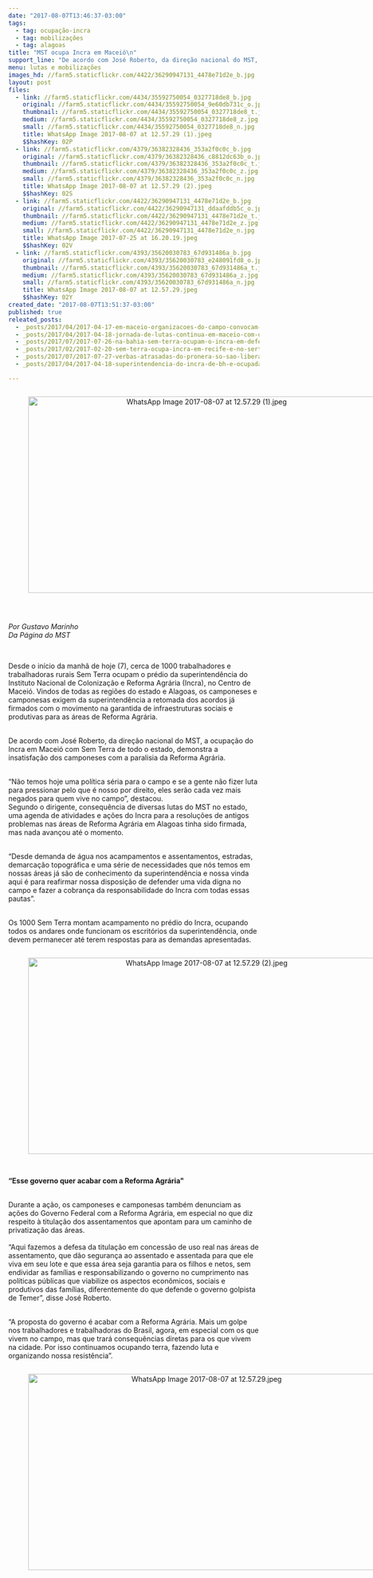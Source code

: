 ```yaml
---
date: "2017-08-07T13:46:37-03:00"
tags:
  - tag: ocupação-incra
  - tag: mobilizações
  - tag: alagoas
title: "MST ocupa Incra em Maceió\n"
support_line: "De acordo com José Roberto, da direção nacional do MST, a ocupação do Incra em Maceió com Sem Terra de todo o estado, demonstra a insatisfação dos camponeses com a paralisia da Reforma Agrária.\n\n"
menu: lutas e mobilizações
images_hd: //farm5.staticflickr.com/4422/36290947131_4478e71d2e_b.jpg
layout: post
files:
  - link: //farm5.staticflickr.com/4434/35592750054_0327718de8_b.jpg
    original: //farm5.staticflickr.com/4434/35592750054_9e60db731c_o.jpg
    thumbnail: //farm5.staticflickr.com/4434/35592750054_0327718de8_t.jpg
    medium: //farm5.staticflickr.com/4434/35592750054_0327718de8_z.jpg
    small: //farm5.staticflickr.com/4434/35592750054_0327718de8_n.jpg
    title: WhatsApp Image 2017-08-07 at 12.57.29 (1).jpeg
    $$hashKey: 02P
  - link: //farm5.staticflickr.com/4379/36382328436_353a2f0c0c_b.jpg
    original: //farm5.staticflickr.com/4379/36382328436_c8812dc63b_o.jpg
    thumbnail: //farm5.staticflickr.com/4379/36382328436_353a2f0c0c_t.jpg
    medium: //farm5.staticflickr.com/4379/36382328436_353a2f0c0c_z.jpg
    small: //farm5.staticflickr.com/4379/36382328436_353a2f0c0c_n.jpg
    title: WhatsApp Image 2017-08-07 at 12.57.29 (2).jpeg
    $$hashKey: 02S
  - link: //farm5.staticflickr.com/4422/36290947131_4478e71d2e_b.jpg
    original: //farm5.staticflickr.com/4422/36290947131_ddaafddb5c_o.jpg
    thumbnail: //farm5.staticflickr.com/4422/36290947131_4478e71d2e_t.jpg
    medium: //farm5.staticflickr.com/4422/36290947131_4478e71d2e_z.jpg
    small: //farm5.staticflickr.com/4422/36290947131_4478e71d2e_n.jpg
    title: WhatsApp Image 2017-07-25 at 16.20.19.jpeg
    $$hashKey: 02V
  - link: //farm5.staticflickr.com/4393/35620030783_67d931486a_b.jpg
    original: //farm5.staticflickr.com/4393/35620030783_e248091fd8_o.jpg
    thumbnail: //farm5.staticflickr.com/4393/35620030783_67d931486a_t.jpg
    medium: //farm5.staticflickr.com/4393/35620030783_67d931486a_z.jpg
    small: //farm5.staticflickr.com/4393/35620030783_67d931486a_n.jpg
    title: WhatsApp Image 2017-08-07 at 12.57.29.jpeg
    $$hashKey: 02Y
created_date: "2017-08-07T13:51:37-03:00"
published: true
releated_posts:
  - _posts/2017/04/2017-04-17-em-maceio-organizacoes-do-campo-convocam-vigilia-em-frente-ao-tribunal-de-justica.md
  - _posts/2017/04/2017-04-18-jornada-de-lutas-continua-em-maceio-com-ocupacao-do-incra.md
  - _posts/2017/07/2017-07-26-na-bahia-sem-terra-ocupam-o-incra-em-defesa-da-reforma-agraria.md
  - _posts/2017/02/2017-02-20-sem-terra-ocupa-incra-em-recife-e-no-sertao-do-estado.md
  - _posts/2017/07/2017-07-27-verbas-atrasadas-do-pronera-so-sao-liberadas-no-incra-por-pressao-popular.md
  - _posts/2017/04/2017-04-18-superintendencia-do-incra-de-bh-e-ocupada-pelo-mst.md

---
```

<div style="text-align:center">
<figure class="image" style="display:inline-block"><img alt="WhatsApp Image 2017-08-07 at 12.57.29 (1).jpeg" height="394" src="//farm5.staticflickr.com/4434/35592750054_0327718de8_b.jpg" width="700" />
<figcaption></figcaption>
</figure>
</div>

<p>&nbsp;</p>

<p><em>Por Gustavo Marinho<br />
Da P&aacute;gina do MST&nbsp;</em></p>

<p>&nbsp;</p>

<p>Desde o in&iacute;cio da manh&atilde; de hoje (7), cerca de 1000 trabalhadores e trabalhadoras rurais Sem Terra ocupam o pr&eacute;dio da superintend&ecirc;ncia do Instituto Nacional de Coloniza&ccedil;&atilde;o e Reforma Agr&aacute;ria (Incra), no Centro de Macei&oacute;. Vindos de todas as regi&otilde;es do estado e Alagoas, os camponeses e camponesas exigem da superintend&ecirc;ncia a retomada dos acordos j&aacute; firmados com o movimento na garantida de infraestruturas sociais e produtivas para as &aacute;reas de Reforma Agr&aacute;ria.</p>

<p><br />
De acordo com Jos&eacute; Roberto, da dire&ccedil;&atilde;o nacional do MST, a ocupa&ccedil;&atilde;o do Incra em Macei&oacute; com Sem Terra de todo o estado, demonstra a insatisfa&ccedil;&atilde;o dos camponeses com a paralisia da Reforma Agr&aacute;ria.</p>

<p><br />
&ldquo;N&atilde;o temos hoje uma pol&iacute;tica s&eacute;ria para o campo e se a gente n&atilde;o fizer luta para pressionar pelo que &eacute; nosso por direito, eles ser&atilde;o cada vez mais negados para quem vive no campo&rdquo;, destacou.<br />
Segundo o dirigente, consequ&ecirc;ncia de diversas lutas do MST no estado, uma agenda de atividades e a&ccedil;&otilde;es do Incra para a resolu&ccedil;&otilde;es de antigos problemas nas &aacute;reas de Reforma Agr&aacute;ria em Alagoas tinha sido firmada, mas nada avan&ccedil;ou at&eacute; o momento.</p>

<p><br />
&ldquo;Desde demanda de &aacute;gua nos acampamentos e assentamentos, estradas, demarca&ccedil;&atilde;o topogr&aacute;fica e uma s&eacute;rie de necessidades que n&oacute;s temos em nossas &aacute;reas j&aacute; s&atilde;o de conhecimento da superintend&ecirc;ncia e nossa vinda aqui &eacute; para reafirmar nossa disposi&ccedil;&atilde;o de defender uma vida digna no campo e fazer a cobran&ccedil;a da responsabilidade do Incra com todas essas pautas&rdquo;.</p>

<p><br />
Os 1000 Sem Terra montam acampamento no pr&eacute;dio do Incra, ocupando todos os andares onde funcionam os escrit&oacute;rios da superintend&ecirc;ncia, onde devem permanecer at&eacute; terem respostas para as demandas apresentadas.</p>

<div style="text-align:center">
<figure class="image" style="display:inline-block"><img alt="WhatsApp Image 2017-08-07 at 12.57.29 (2).jpeg" height="394" src="//farm5.staticflickr.com/4379/36382328436_353a2f0c0c_b.jpg" width="700" />
<figcaption></figcaption>
</figure>
</div>

<p><br />
<strong>&ldquo;Esse governo quer acabar com a Reforma Agr&aacute;ria&quot;</strong></p>

<p><br />
Durante a a&ccedil;&atilde;o, os camponeses e camponesas tamb&eacute;m denunciam as a&ccedil;&otilde;es do Governo Federal com a Reforma Agr&aacute;ria, em especial no que diz respeito &agrave; titula&ccedil;&atilde;o dos assentamentos que apontam para um caminho de privatiza&ccedil;&atilde;o das &aacute;reas.<br />
<br />
&ldquo;Aqui fazemos a defesa da titula&ccedil;&atilde;o em concess&atilde;o de uso real nas &aacute;reas de assentamento, que d&atilde;o seguran&ccedil;a ao assentado e assentada para que ele viva em seu lote e que essa &aacute;rea seja garantia para os filhos e netos, sem endividar as fam&iacute;lias e responsabilizando o governo no cumprimento nas pol&iacute;ticas p&uacute;blicas que viabilize os aspectos econ&ocirc;micos, sociais e produtivos das fam&iacute;lias, diferentemente do que defende o governo golpista de Temer&rdquo;, disse Jos&eacute; Roberto.</p>

<p><br />
&ldquo;A proposta do governo &eacute; acabar com a Reforma Agr&aacute;ria. Mais um golpe nos trabalhadores e trabalhadoras do Brasil, agora, em especial com os que vivem no campo, mas que trar&aacute; consequ&ecirc;ncias diretas para os que vivem na cidade. Por isso continuamos ocupando terra, fazendo luta e organizando nossa resist&ecirc;ncia&rdquo;.</p>

<div style="text-align:center">
<figure class="image" style="display:inline-block"><img alt="WhatsApp Image 2017-08-07 at 12.57.29.jpeg" height="394" src="//farm5.staticflickr.com/4393/35620030783_67d931486a_b.jpg" width="700" />
<figcaption></figcaption>
</figure>
</div>
